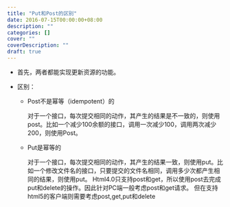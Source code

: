 ```yaml
---
title: "Put和Post的区别"
date: 2016-07-15T00:00:00+08:00
description: ""
categories: []
cover: ""
coverDescription: ""
draft: true
---
```


- 首先，两者都能实现更新资源的功能。

- 区别：

	- Post不是幂等（idempotent）的

		对于一个接口，每次提交相同的动作，其产生的结果是不一致的，则使用post。比如一个减少100余额的接口，调用一次减少100，调用两次减少200，则使用Post。
	- Put是幂等的
	
   		对于一个接口，每次提交相同的动作，其产生的结果一致，则使用put。比如一个修改文件名的接口，只要提交的文件名相同，调用多少次都产生相同的结果，则使用put。
Html4.0只支持post和get，所以使用post去完成put和delete的操作。因此针对PC端一般考虑post和get请求。
但在支持html5的客户端则需要考虑post,get,put和delete
